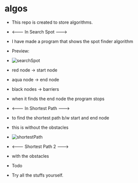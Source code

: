 # algos
- This repo is created to store algorithms.
- <--- In Search Spot --->
- I have made a program that shows the spot finder algorithm
- Preview: 
- ![searchSpot](https://user-images.githubusercontent.com/77043443/193542166-960ff571-441b-405c-b403-8177256f7a9d.png)
- red node -> start node
- aqua node -> end node
- black nodes -> barriers
- when it finds the end node the program stops
- <--- In Shortest Path --->
- to find the shortest path b/w start and end node
- this is without the obstacles
- ![shortestPath](https://user-images.githubusercontent.com/77043443/193543004-32def3af-5c96-4bb0-8721-d23b676c6544.png)
- <--- Shortest Path 2 --->
- with the obstacles
- Todo

- Try all the stuffs yourself.
